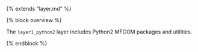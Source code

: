 {% extends "layer.md" %}

{% block overview %}

The `layer1_python2` layer includes Python2 MFCOM packages and utilities.

{% endblock %}
